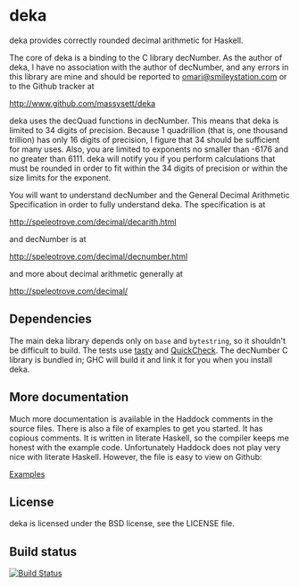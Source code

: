 # deka

deka provides correctly rounded decimal arithmetic for Haskell.

The core of deka is a binding to the C library decNumber. As the
author of deka, I have no association with the author of decNumber,
and any errors in this library are mine and should be reported to
omari@smileystation.com or to the Github tracker at

http://www.github.com/massysett/deka

deka uses the decQuad functions in decNumber.  This means that deka
is limited to 34 digits of precision.  Because 1 quadrillion (that
is, one thousand trillion) has only 16 digits of precision, I figure
that 34 should be sufficient for many uses.  Also, you are limited
to exponents no smaller than -6176 and no greater than 6111.  deka
will notify you if you perform calculations that must be rounded in
order to fit within the 34 digits of precision or within the size
limits for the exponent.

You will want to understand decNumber and the General Decimal
Arithmetic Specification in order to fully understand deka.  The
specification is at

http://speleotrove.com/decimal/decarith.html

and decNumber is at

http://speleotrove.com/decimal/decnumber.html

and more about decimal arithmetic generally at

http://speleotrove.com/decimal/

## Dependencies

The main deka library depends only on `base` and `bytestring`, so it
shouldn't be difficult to build.  The
tests use [tasty](http://documentup.com/feuerbach/tasty) and
[QuickCheck](http://hackage.haskell.org/package/QuickCheck).  The
decNumber C library is bundled in; GHC will build it and link it for
you when you install deka.

## More documentation

Much more documentation is available in the Haddock comments in the
source files.  There is also a file of examples to get you started.
It has copious comments.  It is written in literate Haskell, so the
compiler keeps me honest with the example code.  Unfortunately
Haddock does not play very nice with literate Haskell.  However, the
file is easy to view on Github:

[Examples](lib/Data/Deka/Docs/Examples.lhs)

## License

deka is licensed under the BSD license, see the LICENSE file.

## Build status

[![Build Status](https://travis-ci.org/massysett/deka.png?branch=master)](https://travis-ci.org/massysett/deka)

